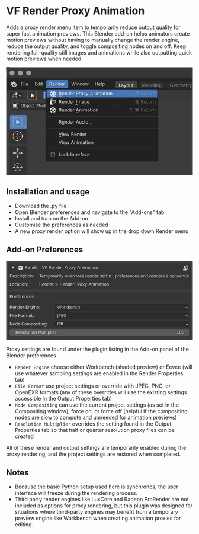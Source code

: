 # VF Render Proxy Animation

Adds a proxy render menu item to temporarily reduce output quality for super fast animation previews. This Blender add-on helps animators create motion previews without having to manually change the render engine, reduce the output quality, and toggle compositing nodes on and off. Keep rendering full-quality still images and animations while also outputting quick motion previews when needed.

![screenshot of Blender's Render menu with the add-on installed](images/menu.png)

## Installation and usage
- Download the .py file
- Open Blender preferences and navigate to the "Add-ons" tab
- Install and turn on the Add-on
- Customise the preferences as needed
- A new proxy render option will show up in the drop down Render menu

## Add-on Preferences

![screenshot of the add-on's user preferences in the Blender Preferences Add-ons panel](images/preferences.png)

Proxy settings are found under the plugin listing in the Add-on panel of the Blender preferences.

- `Render Engine` choose either Workbench (shaded preview) or Eevee (will use whatever sampling settings are enabled in the Render Properties tab)
- `File Format` use project settings or override with JPEG, PNG, or OpenEXR formats (any of these overrides will use the existing settings accessible in the Output Properties tab)
- `Node Compositing` can use the current project settings (as set in the Compositing window), force on, or force off (helpful if the compositing nodes are slow to compute and unneeded for animation previews)
- `Resolution Multiplier` overrides the setting found in the Output Properties tab so that half or quarter resolution proxy files can be created

All of these render and output settings are temporarily enabled during the proxy rendering, and the project settings are restored when completed.

## Notes

- Because the basic Python setup used here is synchronos, the user interface will freeze during the rendering process.
- Third party render engines like LuxCore and Radeon ProRender are not included as options for proxy rendering, but this plugin was designed for situations where third-party engines may benefit from a temporary preview engine like Workbench when creating animation proxies for editing.